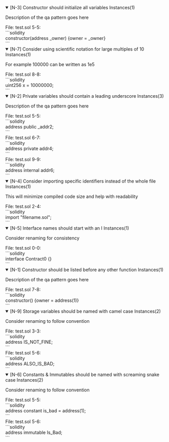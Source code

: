
<details open>
                                <summary><a name=N-3>[N-3]</a> Constructor should initialize all variables Instances(1)</summary>
                                <p>Description of the qa pattern goes here</p>
                                File: test.sol 5-5: <br> ```solidity <br>constructor(address _owner) {owner = _owner} <br>``` <br></details>

<details open>
                                <summary><a name=N-7>[N-7]</a> Consider using scientific notation for large multiples of 10 Instances(1)</summary>
                                <p>For example 100000 can be written as 1e5</p>
                                File: test.sol 8-8: <br> ```solidity <br>uint256 x = 10000000; <br>``` <br></details>
<details open>
                                <summary><a name=N-2>[N-2]</a> Private variables should contain a leading underscore Instances(3)</summary>
                                <p>Description of the qa pattern goes here</p>
                                File: test.sol 5-5: <br> ```solidity <br>address public _addr2; <br>``` <br>File: test.sol 6-7: <br> ```solidity <br>address private addr4; <br>``` <br>File: test.sol 9-9: <br> ```solidity <br>address internal addr6; <br>``` <br></details>
<details open>
                                <summary><a name=N-4>[N-4]</a> Consider importing specific identifiers instead of the whole file Instances(1)</summary>
                                <p>This will minimize compiled code size and help with readability</p>
                                File: test.sol 2-4: <br> ```solidity <br>import "filename.sol"; <br>``` <br></details>



<details open>
                                <summary><a name=N-5>[N-5]</a> Interface names should start with an I Instances(1)</summary>
                                <p>Consider renaming for consistency</p>
                                File: test.sol 0-0: <br> ```solidity <br>interface Contract0 {} <br>``` <br></details>
<details open>
                                <summary><a name=N-1>[N-1]</a> Constructor should be listed before any other function Instances(1)</summary>
                                <p>Description of the qa pattern goes here</p>
                                File: test.sol 7-8: <br> ```solidity <br>constructor() {owner = address(1)} <br>``` <br></details>


<details open>
                                <summary><a name=N-9>[N-9]</a> Storage variables should be named with camel case Instances(2)</summary>
                                <p>Consider renaming to follow convention</p>
                                File: test.sol 3-3: <br> ```solidity <br>address IS_NOT_FINE; <br>``` <br>File: test.sol 5-6: <br> ```solidity <br>address ALSO_IS_BAD; <br>``` <br></details>

<details open>
                                <summary><a name=N-6>[N-6]</a> Constants & Immutables should be named with screaming snake case Instances(2)</summary>
                                <p>Consider renaming to follow convention</p>
                                File: test.sol 5-5: <br> ```solidity <br>address constant is_bad = address(1); <br>``` <br>File: test.sol 5-6: <br> ```solidity <br>address immutable Is_Bad; <br>``` <br></details>
